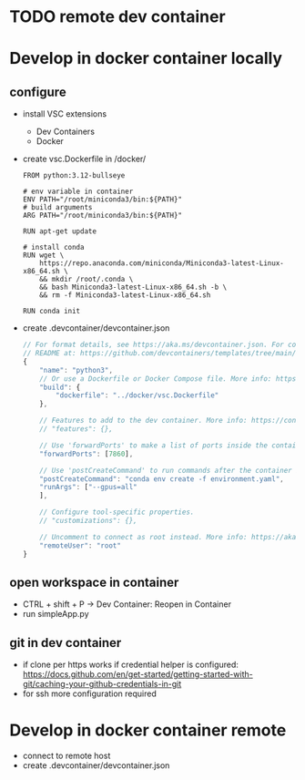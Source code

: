 # TODO remote dev container

# Develop in docker container locally

## configure

- install VSC extensions
    - Dev Containers
    - Docker

- create vsc.Dockerfile in /docker/
    ```Docker
    FROM python:3.12-bullseye

    # env variable in container
    ENV PATH="/root/miniconda3/bin:${PATH}"
    # build arguments
    ARG PATH="/root/miniconda3/bin:${PATH}"

    RUN apt-get update

    # install conda
    RUN wget \
        https://repo.anaconda.com/miniconda/Miniconda3-latest-Linux-x86_64.sh \
        && mkdir /root/.conda \
        && bash Miniconda3-latest-Linux-x86_64.sh -b \
        && rm -f Miniconda3-latest-Linux-x86_64.sh 

    RUN conda init
    ```
- create .devcontainer/devcontainer.json
    ```js
    // For format details, see https://aka.ms/devcontainer.json. For config options, see the
    // README at: https://github.com/devcontainers/templates/tree/main/src/python
    {
        "name": "python3",
        // Or use a Dockerfile or Docker Compose file. More info: https://containers.dev/guide/dockerfile
        "build": {
            "dockerfile": "../docker/vsc.Dockerfile"
        },

        // Features to add to the dev container. More info: https://containers.dev/features.
        // "features": {}, 

        // Use 'forwardPorts' to make a list of ports inside the container available locally.
        "forwardPorts": [7860], 

        // Use 'postCreateCommand' to run commands after the container is created.
        "postCreateCommand": "conda env create -f environment.yaml",
        "runArgs": ["--gpus=all"
        ],

        // Configure tool-specific properties.
        // "customizations": {},

        // Uncomment to connect as root instead. More info: https://aka.ms/dev-containers-non-root.
        "remoteUser": "root"
    }
    ```

## open workspace in container
- CTRL + shift + P -> Dev Container: Reopen in Container
- run simpleApp.py

## git in dev container
- if clone per https works if credential helper is configured: https://docs.github.com/en/get-started/getting-started-with-git/caching-your-github-credentials-in-git
- for ssh more configuration required 

# Develop in docker container remote
- connect to remote host
- create .devcontainer/devcontainer.json 